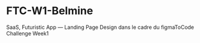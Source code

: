 # FTC-W1-Belmine
SaaS, Futuristic App — Landing Page Design dans le cadre du figmaToCode Challenge Week1 
